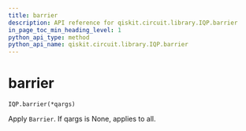 ```yaml
---
title: barrier
description: API reference for qiskit.circuit.library.IQP.barrier
in_page_toc_min_heading_level: 1
python_api_type: method
python_api_name: qiskit.circuit.library.IQP.barrier
---
```


# barrier

<span id="qiskit.circuit.library.IQP.barrier" />

`IQP.barrier(*qargs)`

Apply `Barrier`. If qargs is None, applies to all.

